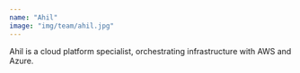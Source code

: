 ```yaml
---
name: "Ahil"
image: "img/team/ahil.jpg"
---
```


Ahil is a cloud platform specialist, orchestrating infrastructure with AWS and Azure.
